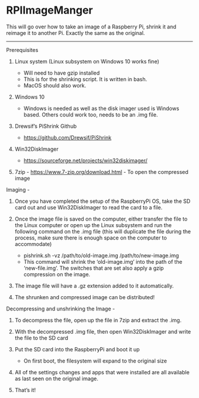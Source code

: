 # RPIImageManger

This will go over how to take an image of a Raspberry Pi, shrink it and reimage it to another Pi. Exactly the same as the original. 

---



Prerequisites 
1.	Linux system (Linux subsystem on Windows 10 works fine)
    -	Will need to have gzip installed
    -	This is for the shrinking script. It is written in bash.
    -    MacOS should also work.

2.	Windows 10
    -    Windows is needed as well as the disk imager used is Windows based. Others could work too, needs to be an .img file.

3.	Drewsif’s PiShrink Github
    -	https://github.com/Drewsif/PiShrink

4.	Win32DiskImager
    -   https://sourceforge.net/projects/win32diskimager/

5.	7zip
        -   https://www.7-zip.org/download.html
        -   To open the compressed image



Imaging - 

1.	Once you have completed the setup of the RaspberryPi OS, take the SD card out and use Win32DiskImager to read the card to a file.

2.	Once the image file is saved on the computer, either transfer the file to the Linux computer or open up the Linux subsystem and run the following command on the .img file (this will duplicate the file during the process, make sure there is enough space on the computer to accommodate)
    -	pishrink.sh -vz /path/to/old-image.img /path/to/new-image.img
    -	This command will shrink the ‘old-image.img’ into the path of the ‘new-file.img’. The switches that are set also apply a gzip compression on the image.

3.	The image file will have a .gz extension added to it automatically.

4.	The shrunken and compressed image can be distributed!



Decompressing and unshrinking the Image - 

1.	To decompress the file, open up the file in 7zip and extract the .img.

2.	With the decompressed .img file, then open Win32DiskImager and write the file to the SD card

3.	Put the SD card into the RaspberryPi and boot it up
    -	On first boot, the filesystem will expand to the original size 

4.	All of the settings changes and apps that were installed are all available as last seen on the original image.

5.	That’s it!


